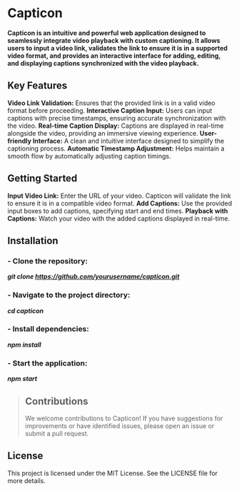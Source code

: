 # Capticon
**Capticon is an intuitive and powerful web application designed to seamlessly integrate video playback with custom captioning. It allows users to input a video link, validates the link to ensure it is in a supported video format, and provides an interactive interface for adding, editing, and displaying captions synchronized with the video playback.**

## Key Features
**Video Link Validation:** Ensures that the provided link is in a valid video format before proceeding.
**Interactive Caption Input:** Users can input captions with precise timestamps, ensuring accurate synchronization with the video.
**Real-time Caption Display:** Captions are displayed in real-time alongside the video, providing an immersive viewing experience.
**User-friendly Interface:** A clean and intuitive interface designed to simplify the captioning process.
**Automatic Timestamp Adjustment:** Helps maintain a smooth flow by automatically adjusting caption timings.


## Getting Started
**Input Video Link:** Enter the URL of your video. Capticon will validate the link to ensure it is in a compatible video format.
**Add Captions:** Use the provided input boxes to add captions, specifying start and end times.
**Playback with Captions:** Watch your video with the added captions displayed in real-time.


## Installation
### - Clone the repository:
***git clone https://github.com/yourusername/capticon.git***
### - Navigate to the project directory:
***cd capticon***
### - Install dependencies:
***npm install***
### - Start the application:
***npm start***


> ## Contributions
> We welcome contributions to Capticon! If you have suggestions for improvements or have identified issues, please open an issue or submit a pull request.

## License
This project is licensed under the MIT License. See the LICENSE file for more details.
